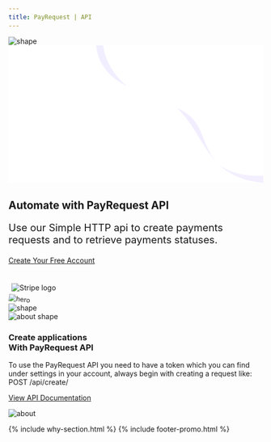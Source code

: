 ```yaml
---
title: PayRequest | API
---
```


<!-- Done for the new website! -->

<section class="hero-section">
         <!-- Hero Shape Start -->
      
 <div class="hero-shape5">
        
<img src="https://payrequest.io/assets/logos/Icon%20white.png" alt="shape" style="max-width: 160px;">
         </div>
         <!-- Hero Shape End -->
          
 <!-- Hero Bg Start -->
 <div class="hero-bg">
            <img src="assets/img/hero_shape.png" alt="hero shape">
         </div>
         <!-- Hero Bg End -->
          
 <div class="container">
            <div class="row align-items-center">
             <div class="col-lg-6 col-md-6">
                  <div class="hero-left">
                     <h2>Automate with
<span class="underline">PayRequest API</span></h2>


<p style="
    font-size: 20px;
">Use our Simple HTTP api to create payments requests and to retrieve payments statuses. 

</p>

<a href="#" class="theme-btn mt-4"> Create Your Free Account<span class="fa fa-chevron-right"></span></a>

 </div>



<div class="mt-3" style="/* margin-bottom: 150px; */">
<br>

<img alt="Stripe logo" src="https://payrequest.io/assets/img/stripe-partner-badges/L_Color_Solid.svg" style="height: 63px;padding: 6px;"> 

<!-- TrustBox widget - Micro Review Count -->

<!-- End TrustBox widget -->
 </div>
 </div>

 <div class="col-lg-6 col-md-6">
                  <div class="hero-right">
                   <img src="https://i.imgur.com/ylvBOuu.png" alt="hero" style="
    transform: perspective(1000px) rotateY(-13deg) rotateX(5deg) rotateZ(7deg) scaleY(0.9) scaleX(0.95) translateX(-3%) translateY(-3%);
">
                     <div class="hero-dot-shape">
                 <img src="http://themescare.com/demos/robofume-view/assets/img/hero-dot-shape.png" alt="shape">
                     </div>
                  </div>
               </div>
            </div>
         </div>
</section>




<section class="about-section">
         <!-- Top Shape Start -->
         <div class="about-top-shape">
            <img src="http://themescare.com/demos/robofume-view/assets/img/about-shape.png" alt="about shape">
         </div>
         <!-- Top Shape End -->
         <!-- Bottom Shape Start -->

 <!-- Bottom Shape End -->
 <!-- About Top Start -->
<div class="about-top section_100">
            <div class="container">
             <div class="row align-items-center">
                  <div class="col-lg-6">
                     <div class="about-left wow fadeInLeft" data-wow-duration="1s" data-wow-delay="0.2s" style="visibility: visible; animation-duration: 1s; animation-delay: 0.2s; animation-name: fadeInLeft;">
                        <h3>Create applications<br>With PayRequest API</h3>
                        <p>To use the PayRequest API you need to have a token which you can find under settings in your account, always begin with creating a request like:  POST /api/create/
</p>

<a href="#" class="theme-btn mt-4"> View API Documentation<span class="fa fa-chevron-right"></span></a>
                      
</div>
</div>
<div class="col-lg-6">
<div class="about-right wow fadeInRight" data-wow-duration="1s" data-wow-delay="0.3s" style="visibility: visible; animation-duration: 1s; animation-delay: 0.3s; animation-name: fadeInRight;">
                        <img src="https://i.imgur.com/xTrr7IS.png" alt="about">
                     </div>

</div>
    </div>
 </div>
 </div>
 <!-- About Top End -->
 <!-- About Bottom Start -->
 
 <!-- About Bottom End -->
</section>


{% include why-section.html %}
{% include footer-promo.html %}